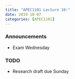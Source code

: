 ```yaml
---
title: "APEC1101 Lecture 10:"
date: 2019-10-07
categories: [APEC1101]
---
```


### Announcements

- Exam Wednesday

### TODO

- Research draft due Sunday
